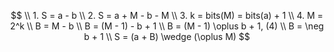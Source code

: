 

$$
\\ 1. S = a - b
\\ 2. S = a + M - b - M
\\ 3. k = bits(M) = bits(a) + 1
\\ 4. M = 2^k
\\ B = M - b
\\ B = (M - 1) - b + 1
\\ B = (M - 1) \oplus b + 1, (4)
\\ B = \neg b + 1
\\ S = (a + B)  \wedge  (\oplus M)
$$


